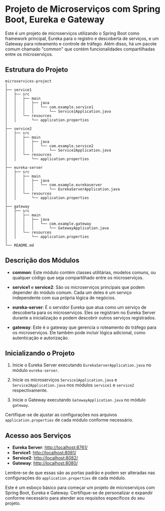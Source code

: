 # Projeto de Microserviços com Spring Boot, Eureka e Gateway

Este é um projeto de microserviços utilizando o Spring Boot como framework principal, Eureka para o registro e descoberta de serviços, e um Gateway para roteamento e controle de tráfego. Além disso, há um pacote comum chamado "common" que contém funcionalidades compartilhadas entre os microserviços.

## Estrutura do Projeto

```plaintext
microservices-project
│
├── service1
│   ├── src
│   │   ├── main
│   │   │   ├── java
│   │   │   │   └── com.example.service1
│   │   │   │       └── Service1Application.java
│   │   └── resources
│   │       └── application.properties
│
├── service2
│   ├── src
│   │   ├── main
│   │   │   ├── java
│   │   │   │   └── com.example.service2
│   │   │   │       └── Service2Application.java
│   │   └── resources
│   │       └── application.properties
│
├── eureka-server
│   ├── src
│   │   ├── main
│   │   │   ├── java
│   │   │   │   └── com.example.eurekaserver
│   │   │   │       └── EurekaServerApplication.java
│   │   └── resources
│   │       └── application.properties
│
├── gateway
│   ├── src
│   │   ├── main
│   │   │   ├── java
│   │   │   │   └── com.example.gateway
│   │   │   │       └── GatewayApplication.java
│   │   └── resources
│   │       └── application.properties
│
└── README.md
```

## Descrição dos Módulos

- **common**: Este módulo contém classes utilitárias, modelos comuns, ou qualquer código que seja compartilhado entre os microserviços.

- **service1** e **service2**: São os microserviços principais que podem depender do módulo comum. Cada um deles é um serviço independente com sua própria lógica de negócios.

- **eureka-server**: É o servidor Eureka que atua como um serviço de descoberta para os microserviços. Eles se registram no Eureka Server durante a inicialização e podem descobrir outros serviços registrados.

- **gateway**: Este é o gateway que gerencia o roteamento do tráfego para os microserviços. Ele também pode incluir lógica adicional, como autenticação e autorização.

## Inicializando o Projeto

1. Inicie o Eureka Server executando `EurekaServerApplication.java` no módulo `eureka-server`.

2. Inicie os microserviços `Service1Application.java` e `Service2Application.java` nos módulos `service1` e `service2` respectivamente.

3. Inicie o Gateway executando `GatewayApplication.java` no módulo `gateway`.

Certifique-se de ajustar as configurações nos arquivos `application.properties` de cada módulo conforme necessário.

## Acesso aos Serviços

- **Eureka Server**: [http://localhost:8761/](http://localhost:8761/)
- **Service1**: [http://localhost:8081/](http://localhost:8081/)
- **Service2**: [http://localhost:8082/](http://localhost:8082/)
- **Gateway**: [http://localhost:8080/](http://localhost:8080/)

Lembre-se de que essas são as portas padrão e podem ser alteradas nas configurações do `application.properties` de cada módulo.

Este é um esboço básico para começar um projeto de microserviços com Spring Boot, Eureka e Gateway. Certifique-se de personalizar e expandir conforme necessário para atender aos requisitos específicos do seu projeto.